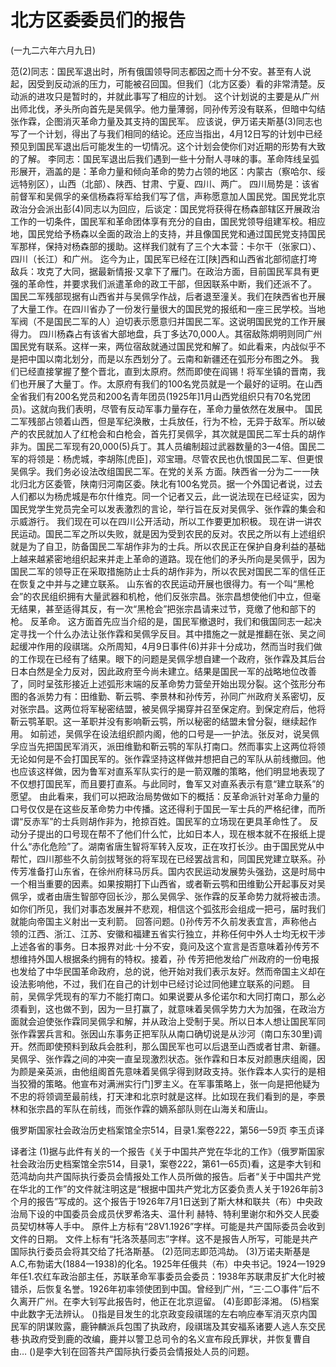 # 北方区委委员们的报告

(一九二六年六月九日)

范(2)同志：国民军退出时，所有俄国领导同志都因之而十分不安。甚至有人说起，因受到反动派的压力，可能被召回国。但我们（北方区委）看的非常清楚。反动派的进攻只是暂时的，并就此事写了相应的计划。
这个计划说的主要是从广州出师北伐，矛头所向首先是吴佩孚。他力量薄弱，同孙传芳没有联系，但暗中勾结张作霖，企图消灭革命力量及其支持的国民军。
应该说，伊万诺夫斯基(3)同志也写了一个计划，得出了与我们相同的结论。还应当指出，4月12日写的计划中已经预见到国民军退出后可能发生的一切情况。这个计划会使你们对近期的形势有大致的了解。
李同志：国民军退出后我们遇到一些十分耐人寻味的事。革命阵线呈弧形展开，涵盖的是：革命力量和倾向革命的势力占领的地区：内蒙古（察哈尔、绥远特别区），山西（北部）、陕西、甘肃、宁夏、四川、两广。
四川局势是：该省前督军和吴佩孚的亲信杨森将军给我们写了信，声称愿意加人国民党。国民党北京政治分会派出彭(4)同志以为回应，后谈定：国民党将获得在杨森部辖区开展政治工作的一切条件，国民军和革命团体享有充分的自由，国民党领导组建军校。相应地，国民党给予杨森以全面的政治上的支持，并且像国民党和通过国民党支持国民军那样，保持对杨森部的援助。这样我们就有了三个大本营：卡尔干（张家口）、四川（长江）和广州。
迄今为止，国民军已经在江[陕]西和山西省北部彻底打垮敌兵：攻克了大同，据最新情报·又拿下了雁门。在政治方面，目前国民军具有更强的革命性，并要求我们派遣革命的政工干部，但因联系中断，我们还派不了。
国民二军残部现据有山西省并与吴佩孚作战，后者退至潼关。我们在陕西省也开展了大量工作。在四川省办了一份发行量很大的国民党的报纸和一座三民学校。当地军阀（不是国民二军的人）迫切表示愿意归并国民二军。这说明国民党的工作开展得力。
四川杨森占有该省大部地盘，兵丁多达70,000人。其宿敌陈炯明则同广州国民党有联系。这样一来，两位宿敌就通过国民党和解了。如此看来，内战似乎不是把中国以南北划分，而是以东西划分了。云南和新疆还在弧形分布图之外。
我们已经直接掌握了整个晋北，直到太原府。然而即使在阎锡！将军坐镇的晋南，我们也开展了大量丁。作。太原府有我们的100名党员就是一个最好的证明。在山西全省我们有200名党员和200名青年团员(1925年]1月山西党组织只有70名党团员)。这就向我们表明，尽管有反动军事力量存在，革命力量依然在发展中。
国民二军残部占领着山西，但是军纪涣散，士兵放任，行为不检，无异于敌军。所以破产的农民就加人了红枪会和白枪会，首先打吴佩孚，其次就是国民二军士兵的胡作非为。国民二军现有20,000(5)兵丁。其人员编制超过武器数量的3一4倍。国民二军的将领是：杨虎城，李胡陈[虎臣]，邓宝珊。尽管农民也仇恨国民二军、但更恨吴佩孚。我们务必设法改组国民二军。在党的关系
方面。陕西省一分为二一一陕北归北方区委管，陕南归河南区委。陕北有100名党员。据一个外国记者说，过去人们都以为杨虎城是布尔什维克。同一个记者又云，此一说法现在已经证实，因为国民党学生党员完全可以发表激烈的言论，举行旨在反对吴佩孚、张作霖的集会和示威游行。
我们现在可以在四川公开活动，所以工作要更加积极。
现在讲一讲农民运动。国民二军之所以失败，就是因为受到农民的反对。农民之所以有上述组织就是为了自卫，防备国民二军胡作非为的士兵。所以农民正在保护自身利益的基础上越来越紧密地组织起来并走上革命的道路。现在他们的矛头所向是吴佩乎，因为国民二军的领导正在采取措施防止士兵的胡作非为，所以农民对国民二军的信任正在恢复之中并与之建立联系。
山东省的农民运动开展也很得力。有一个叫“黑枪会”的农民组织拥有大量武器和机枪，他们反张宗昌。张宗昌想使他们中立，但毫无结果，甚至适得其反，有一次“黑枪会”把张宗昌请来过节，竞缴了他和部下的枪。
反革命。
这方面首先应当介绍的是，国民军撤退时，我们和俄国同志一起决定寻找一个什么办法让张作霖和吴佩孚反目。其中措施之一就是推翻在张、吴之间起缓冲作用的段祺瑞。众所周知，4月9日事件(6)并非十分成功，然而当时我们做的工作现在已经有了结果。眼下的问题是吴佩孚想自建一个政府，张作霖及其后台日本白然是全力反对，因此政府至今尚未建立。结果是国民一军的战略地位改善了，同时呈弦形接近上述弧形末端的反革命势力营垒开始出现分裂。这个弦形分布图的各派势力有：田维勤、靳云鹗、李景林和孙传芳，孙同广州政府关系密切，反对张宗昌。这两位将军秘密结盟，被吴佩孚揭穿并召至保定府。到保定府后，他将靳云鹗革职。这一革职并没有影响靳云鹗，所以秘密的结盟未曾分裂，继续起作用。
如前述，吴佩孚在设法组织颜内阁，他的口号是—一护法。张反对，说吴佩孚应当先把国民军消灭，派田维勤和靳云鹗的军队打南口。然而事实上这两位将领无论如何是不会打国民军的。张作霖坚持这样做并想把自己的军队从前线撤回。他也应该这样做，因为鲁军对直系军队实行的是一箭双雕的策略，他们明显地表现了不仅想打国民军，而且要打直系。与此同时，鲁军又对直系表示有意“建立联系”的愿望。
由此看来，我们可以把政治局势做如下的概括：反革命派针对革命力量的口号仅仅是在这些反革命势力中传播。这还得利于国民一军士兵的严格纪律，而所谓“反赤军”的士兵则胡作非为，抢掠百姓。国民军的立场现在更具革命性了。
反动分子提出的口号现在帮不了他们什么忙，比如日本人，现在根本就不在报纸上提什么“赤化危险”了。湖南省唐生智将军转入反攻，正在攻打长沙。由于国民党从中帮忙，四川那些不久前剑拔弩张的将军现在已经罢战言和，同国民党建立联系。孙传芳准备打山东省，在徐州府秣马厉兵。国内农民运动发展势头强劲，这是时局中一个相当重要的因素。如果按期打下山西省，或者靳云鹗和田维勤公开起事反对吴佩孚，或者由唐生智部夺回长沙，那么吴佩孚、张作霖的反革命势力就将被击溃。
如你们所见，我们对事态发展并不悲观，相信这个弧弦形会组成一把弓，届时我们就能向帝国主义射出一支利箭。
回答问题。()孙传芳不久前发表宜言，声称他占领的江西、浙江、江苏、安徽和福建五省实行独立，并称任何中外人士均无权干涉上述各省的事务。日本报界对此·十分不安，竟问及这个宣言是否意味着孙传芳不想维持外国人根据条约拥有的特权。接着，孙
传芳把他发给广州政府的一份电报也发给了中华民国革命政府，总的说，他开始对我们表示友好。然而帝国主义却在设法影响他，不过，我们在自己的计划中已经讨论过同他建立联系的问题。
目前，吴佩孚凭现有的军力不能打南口。如果说要从多伦诺尔和大同打南口，那么必须看到，这也做不到，因为一旦打赢了，就意味着吴佩孚势力大为加强，在政治方面就会迫使张作霖同吴佩孚和解，并从政治上受制于吴。所以日本人想让国民军同张作霖罢兵言和。张因山东事务正把军队从南口确切说是从沙河（南口东30里)调开。然而即使预料到敌兵会胜利，那么国民军也可以后退至山西或者甘肃、新疆。吴佩孚、张作霖之间的冲突一直呈现激烈状态。张作霖和日本反对颜惠庆组阁，因为颜是亲英派，由他组阁首先意味着吴佩孚得到财政支持。张作霖本人实行的是相当狡猾的策略。他宣布对满洲实行门]罗主义。在军事策略上，张一向是把他疑为不忠的将领调至最前线，打天津和北京时就是这样。比如现在我们看到的是，李景林和张宗昌的军队在前线，而张作霖的嫡系部队则在山海关和唐山。

俄罗斯国家社会政治历史档案馆全宗514，目录1.案卷222，第56一59页
李玉贞译

译者注
(1)据与此件有关的一个报告《关于中国共产党在华北的工作》（俄罗斯国家社会政治历史档案馆全宗514，目录1，案卷222，第61一65页)看，这是李大钊和范鸿劫向共产国际执行委员会情报处工作人员所做的报告。后者“关于中国共产党在华北的工作”的文件就注明这是“根据中国共产党北方区委负责人关于1926年前3个月的报告”写成的。这个报告于1926年7月1日送到了斯大林和联共（布）中央政治局下设的中国委员会成员伏罗希洛夫、温什利
赫特、特利里谢尔和外交人民委员契切林等人手中。
原件上方标有“28V1.1926”字样。可能是共产国际委员会收到文件的日期。
文件上标有“托洛茨基同志”字样。这不是报告人所写，可能是共产国际执行委员会将其交给了托洛斯基。
(2)范同志即范鸿劫。
(3)万诺夫斯基是A.C,布勃诺大(1884一1938)的化名。1925年任俄共（布）中央书记。1924一1929年任1.农红车政治部主任，苏联革命军事委员会委员：1938年苏联肃反扩大化时被错杀，后恢复名誉。1926年初率领使团到中国。曾经到广州，“三·二○事件”后不久离开广州。在李大钊写此报告时，他正在北京逗留。
(4)彭即彭泽湘。
(5)档案中此数字无法辨认。
()指是目发生的北京政变段祺瑞的左右响应奉军消灭京内国民军的阴谋败露，鹿钟麟派兵包围了执政府，段祺瑞及其安福系诸要人逃人东交民巷·执政府受到鹿的改编，鹿并以警卫总司令的名义宣布段氏罪状，并恢复曹自由…
()是李大钊在回答共产国际执行委员会情报处人员的问题。

